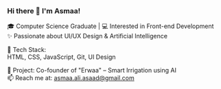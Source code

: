 ### Hi there 👋 I'm Asmaa!

🎓 Computer Science Graduate | 💻 Interested in Front-end Development  
✨ Passionate about UI/UX Design & Artificial Intelligence  

🔧 Tech Stack:  
HTML, CSS, JavaScript, Git, UI Design

🌿 Project: Co-founder of "Erwaa" – Smart Irrigation using AI  
📫 Reach me at: asmaa.ali.asaad@gmail.com
